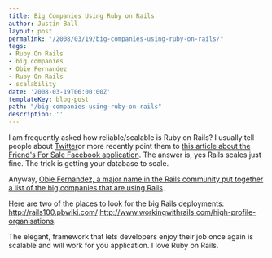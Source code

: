 ```yaml
---
title: Big Companies Using Ruby on Rails
author: Justin Ball
layout: post
permalink: "/2008/03/19/big-companies-using-ruby-on-rails/"
tags:
- Ruby On Rails
- big companies
- Obie Fernandez
- Ruby On Rails
- scalability
date: '2008-03-19T06:00:00Z'
templateKey: blog-post
path: "/big-companies-using-ruby-on-rails"
description: ''
---
```


I am frequently asked how reliable/scalable is Ruby on Rails? I usually tell people about [Twitter][1]or more recently point them to [this article about the Friend's For Sale Facebook application][2]. The answer is, yes Rails scales just fine. The trick is getting your database to scale.

 [1]: http://twitter.com//
 [2]: http://highscalability.com/friends-sale-architecture-300-million-page-view-month-facebook-ror-app

Anyway, [Obie Fernandez, a major name in the Rails community put together a list of the big companies that are using Rails][3].

 [3]: http://blog.obiefernandez.com/content/2008/03/big-name-compan.html

Here are two of the places to look for the big Rails deployments:
<a href="http://rails100.pbwiki.com/">http://rails100.pbwiki.com/</a>
<a href="http://www.workingwithrails.com/high-profile-organisations">http://www.workingwithrails.com/high-profile-organisations</a>.


The elegant, framework that lets developers enjoy their job once again is scalable and will work for you application. I love Ruby on Rails.
